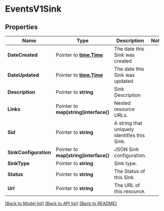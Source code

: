 # EventsV1Sink

## Properties

Name | Type | Description | Notes
------------ | ------------- | ------------- | -------------
**DateCreated** | Pointer to [**time.Time**](time.Time.md) | The date this Sink was created |
**DateUpdated** | Pointer to [**time.Time**](time.Time.md) | The date this Sink was updated |
**Description** | Pointer to **string** | Sink Description |
**Links** | Pointer to **map[string]interface{}** | Nested resource URLs. |
**Sid** | Pointer to **string** | A string that uniquely identifies this Sink. |
**SinkConfiguration** | Pointer to **map[string]interface{}** | JSON Sink configuration. |
**SinkType** | Pointer to **string** | Sink type. |
**Status** | Pointer to **string** | The Status of this Sink |
**Url** | Pointer to **string** | The URL of this resource. |

[[Back to Model list]](../README.md#documentation-for-models) [[Back to API list]](../README.md#documentation-for-api-endpoints) [[Back to README]](../README.md)


